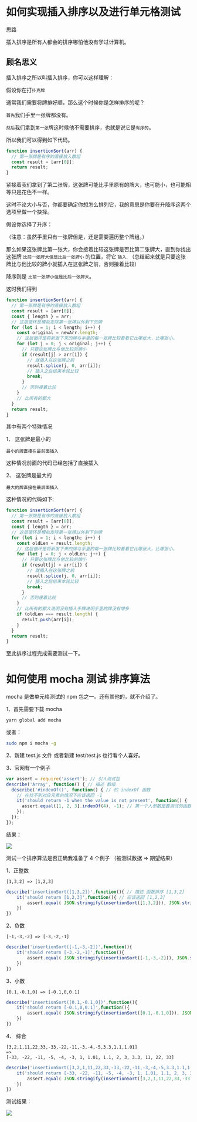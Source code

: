 # 如何实现插入排序以及进行单元格测试

思路

插入排序是所有人都会的排序哪怕他没有学过计算机。

## 顾名思义

插入排序之所以叫插入排序，你可以这样理解：

假设你在打`扑克牌`

通常我们需要将牌排好顺，那么这个时候你是怎样排序的呢？

`首先`我们手里一张牌都没有。

`然后`我们拿到`第一张`牌这时候他不需要排序，也就是说它是`有序的`。

所以我们可以得到如下代码。

```js
function insertionSort(arr) {
  // 第一张牌是有序的直接放入数组
  const result = [arr[0]];
  return result;
}
```

紧接着我们拿到了第二张牌，这张牌可能比手里原有的牌大，也可能小，也可能相等只是花色不一样。

这时不论大小与否，你都要确定你想怎么排列它，我的意思是你要在升降序这两个选项里做一个抉择。

假设你选择了升序：

（注意：虽然手里只有一张牌但是，还是需要遍历整个牌组。）

那么如果这张牌比第一张大，你会接着比较这张牌是否比第二张牌大，直到你找出这张牌 `比前一张牌大但是比后一张牌小` 的位置，将它 `插入`.
（总结起来就是只要这张牌比与他比较的牌小就插入在这张牌之前，否则接着比较）

降序则是 `比前一张牌小但是比后一张牌大`。

这时我们得到

```js
function insertionSort(arr) {
  // 第一张牌是有序的直接放入数组
  const result = [arr[0]];
  const { length } = arr;
  // 这层循环是模拟发除第一张牌以外剩下的牌
  for (let i = 1; i < length; i++) {
    const original = newArr.length;
    // 这层循环是将新发下来的牌与手里的每一张牌比较看看它比哪张大，比哪张小。
    for (let j = 0; j < original; j++) {
      // 只要这张牌比与他比较的牌小
      if (result[j] > arr[i]) {
        // 就插入在这张牌之前
        result.splice(j, 0, arr[i]);
        // 插入之后结束本轮比较
        break;
      }
      // 否则接着比较
    }
    // 比所有的都大
  }
  return result;
}
```

其中有两个特殊情况

1、 这张牌是最小的

    最小的牌直接在最前面插入

这种情况前面的代码已经包括了直接插入

2、 这张牌是最大的

    最大的牌直接在最后面插入

这种情况的代码如下:

```js
function insertionSort(arr) {
  // 第一张牌是有序的直接放入数组
  const result = [arr[0]];
  const { length } = arr;
  // 这层循环是模拟发除第一张牌以外剩下的牌
  for (let i = 1; i < length; i++) {
    const oldLen = result.length;
    // 这层循环是将新发下来的牌与手里的每一张牌比较看看它比哪张大，比哪张小。
    for (let j = 0; j < oldLen; j++) {
      // 只要这张牌比与他比较的牌小
      if (result[j] > arr[i]) {
        // 就插入在这张牌之前
        result.splice(j, 0, arr[i]);
        // 插入之后结束本轮比较
        break;
      }
      // 否则接着比较
    }
    // 比所有的都大说明没有插入手牌说明手里的牌没有增多
    if (oldLen === result.length) {
      result.push(arr[i]);
    }
  }
  return result;
}
```
至此排序过程完成需要测试一下。

# 如何使用 mocha 测试 排序算法

mocha 是做单元格测试的 npm 包之一。还有其他的，就不介绍了。

1、首先需要下载 mocha 

```bash
yarn global add mocha
```
或者：
```bash
sudo npm i mocha -g
```

2、新建 test.js 文件 或者新建 test/test.js 也行看个人喜好。

3、官网有一个例子

```js
var assert = require('assert'); // 引入测试包
describe('Array', function() { // 描述 数组
  describe('#indexOf()', function() { // 的 indexOf 函数
    // 在找不到对应元素的情况下应该返回 -1
    it('should return -1 when the value is not present', function() {
      assert.equal([1, 2, 3].indexOf(4), -1); // 第一个人参数是要测试的函数 ，  第二个参数是结果 。
    });
  });
});
```

结果：

![](https://user-gold-cdn.xitu.io/2019/5/7/16a9150e27ac97ab?w=1024&h=334&f=png&s=46651)

测试一个排序算法是否正确我准备了 4 个例子 （被测试数据 => 期望结果）

1、正整数

    [1,3,2] => [1,2,3]
```js
describe('insertionSort([1,3,2])',function(){ // 描述 函数排序 [1,3,2]
    it('should return [1,2,3]',function(){ // 应该返回 [1,2,3]
        assert.equal( JSON.stringify(insertionSort([1,3,2])), JSON.stringify([1,2,3]) ) // 第一个参数的返回值应该等于第二个参数
    })
})
```
2、负数

    [-1,-3,-2] => [-3,-2,-1]

```js
describe('insertionSort([-1,-3,-2])',function(){
    it('should return [-3,-2,-1]',function(){
        assert.equal( JSON.stringify(insertionSort([-1,-3,-2])), JSON.stringify([-3,-2,-1]) )
    })
})
```
3、小数

    [0.1,-0.1,0] => [-0.1,0,0.1]

```js
describe('insertionSort([0.1,-0.1,0])',function(){
    it('should return [-0.1,0,0.1]',function(){
        assert.equal( JSON.stringify(insertionSort([0.1,-0.1,0])), JSON.stringify([-0.1,0,0.1]) )
    })
})
```

4、 综合

    [3,2,1,11,22,33,-33,-22,-11,-3,-4,-5,3.3,1.1,1.01] 
    =>
    [-33, -22, -11, -5, -4, -3, 1, 1.01, 1.1, 2, 3, 3.3, 11, 22, 33]

```js
describe('insertionSort([3,2,1,11,22,33,-33,-22,-11,-3,-4,-5,3.3,1.1,1.01])',function(){
    it('should return [-33, -22, -11, -5, -4, -3, 1, 1.01, 1.1, 2, 3, 3.3, 11, 22, 33]',function(){
        assert.equal( JSON.stringify(insertionSort([3,2,1,11,22,33,-33,-22,-11,-3,-4,-5,3.3,1.1,1.01])), JSON.stringify([-33, -22, -11, -5, -4, -3, 1, 1.01, 1.1, 2, 3, 3.3, 11, 22, 33]) )
    })
})
```

测试结果：

![](https://user-gold-cdn.xitu.io/2019/5/7/16a9151066413e39?w=1510&h=600&f=png&s=108421)